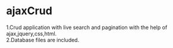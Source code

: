 # ajaxCrud
1.Crud application with live search and pagination with the help of ajax,jquery,css,html.<br>
2.Database files are included.
